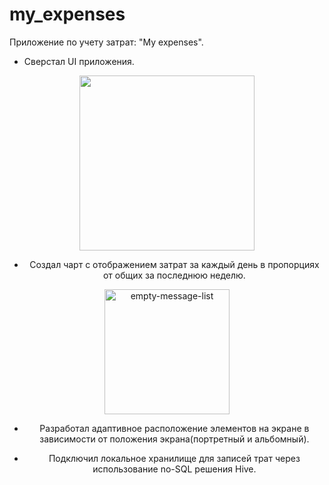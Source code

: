 # my_expenses

Приложение по учету затрат: "My expenses".

- Сверстал UI приложения.

<div id="header" align="center">
  <img src="https://i.ibb.co/1XxQk2N/Media-221114-103950.gif" width="280"/>
</div>
<div id="badges" align="center">

- Создал чарт с отображением затрат за каждый день в пропорциях от общих за последнюю неделю.
<img src="https://i.ibb.co/YcYjw4v/Media-221114-104229.gif" alt="empty-message-list" width="200"/>
   
- Разработал адаптивное расположение элементов на экране в зависимости от положения экрана(портретный и альбомный).

- Подключил локальное хранилище для записей трат через использование no-SQL решения Hive.
